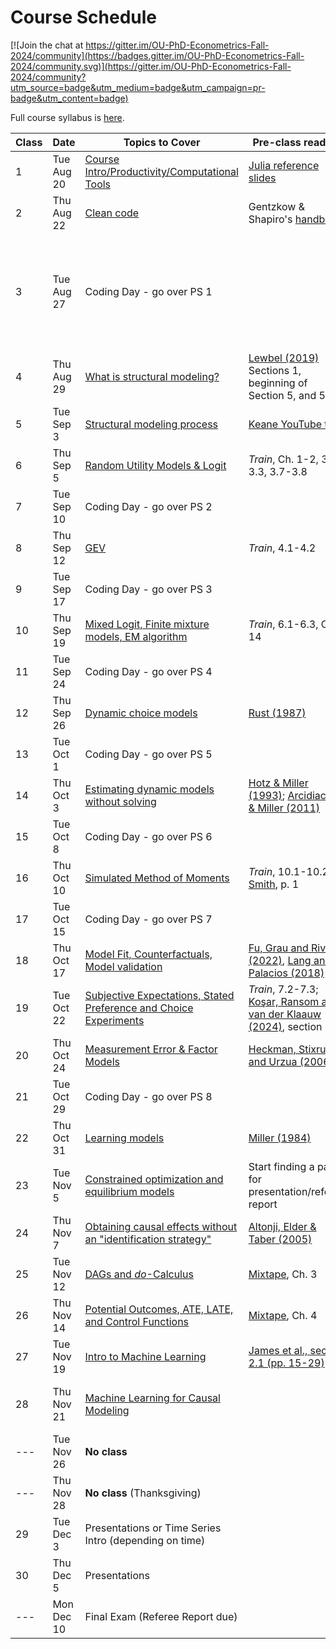 # Course Schedule

[![Join the chat at https://gitter.im/OU-PhD-Econometrics-Fall-2024/community](https://badges.gitter.im/OU-PhD-Econometrics-Fall-2024/community.svg)](https://gitter.im/OU-PhD-Econometrics-Fall-2024/community?utm_source=badge&utm_medium=badge&utm_campaign=pr-badge&utm_content=badge)

Full course syllabus is [here](https://raw.githack.com/OU-PhD-Econometrics/fall-2024/master/Syllabus.pdf).

| **Class**  | **Date**  | **Topics to Cover**  | **Pre-class reading** | **Due** |
|--- |---  |--- |---  |---  |
| 1    | Tue Aug 20  | [Course Intro/Productivity/Computational Tools](https://raw.githack.com/OU-PhD-Econometrics/fall-2024/master/LectureNotes/01-Productivity/01slides.html) | [Julia reference slides](https://raw.githack.com/OU-PhD-Econometrics/fall-2024/master/LectureNotes/00-JuliaTips/00slides.html#1)  | |
| 2    | Thu Aug 22  | [Clean code](https://raw.githack.com/OU-PhD-Econometrics/fall-2024/master/LectureNotes/01a-CleanCode/01aslides.html) | Gentzkow & Shapiro's [handbook](https://web.stanford.edu/~gentzkow/research/CodeAndData.pdf) |   | 
| 3    | Tue Aug 27  | Coding Day - go over PS 1  | | [PS 1](https://raw.githack.com/OU-PhD-Econometrics/fall-2024/master/ProblemSets/PS1-julia-intro/PS1.pdf); [here](https://mymedia.ou.edu/media/Walkthrough%20for%20setting%20up%20GitHub%20fork%2C%20VS%20Code%2C%20and%20turning%20in%20work/1_f7t7vyz1) is a walkthrough video for setting up your GitHub fork and using Julia in VS Code |
| 4    | Thu Aug 29  | [What is structural modeling?](https://raw.githack.com/OU-PhD-Econometrics/fall-2024/master/LectureNotes/02-IntroStructuralModels/02slides.html) | [Lewbel (2019)](https://doi.org/10.1257/jel.20181361) Sections 1, beginning of Section 5, and 5.1  | [Reading Quiz](https://github.com/OU-PhD-Econometrics/fall-2024/blob/master/ReadingQuizzes/RQ1.md)  | 
| 5    | Tue Sep  3  | [Structural modeling process](https://raw.githack.com/OU-PhD-Econometrics/fall-2024/master/LectureNotes/03-StructuralWorkflow/03slides.html) | [Keane YouTube talk](https://www.youtube.com/watch?v=0hazaPBAYWE) |   |
| 6    | Thu Sep  5  | [Random Utility Models & Logit](https://raw.githack.com/OU-PhD-Econometrics/fall-2024/master/LectureNotes/04-StaticDiscreteChoice/04slides.html) |  _Train_,  Ch. 1-2, 3.1-3.3, 3.7-3.8  | [Reading Quiz](https://github.com/OU-PhD-Econometrics/fall-2024/blob/master/ReadingQuizzes/RQ2.md)  |
| 7    | Tue Sep 10  | Coding Day - go over PS 2  | | [PS 2](https://raw.githack.com/OU-PhD-Econometrics/fall-2024/master/ProblemSets/PS2-optimization-intro/PS2.pdf) |
| 8    | Thu Sep 12  | [GEV](https://raw.githack.com/OU-PhD-Econometrics/fall-2024/master/LectureNotes/05-GEV/05slides.html)  | _Train_, 4.1-4.2  | [Reading Quiz](https://github.com/OU-PhD-Econometrics/fall-2024/blob/master/ReadingQuizzes/RQ3.md)  |
| 9    | Tue Sep 17  | Coding Day - go over PS 3  | | [PS 3](https://raw.githack.com/OU-PhD-Econometrics/fall-2024/master/ProblemSets/PS3-gev/PS3.pdf)  |
| 10   | Thu Sep 19  | [Mixed Logit, Finite mixture models, EM algorithm](https://raw.githack.com/OU-PhD-Econometrics/fall-2024/master/LectureNotes/06-Mixture/06slides.html) | _Train_, 6.1-6.3, Ch. 14  | [Reading Quiz](https://github.com/OU-PhD-Econometrics/fall-2024/blob/master/ReadingQuizzes/RQ4.md)  |
| 11   | Tue Sep 24  | Coding Day - go over PS 4  | | [PS 4](https://raw.githack.com/OU-PhD-Econometrics/fall-2024/master/ProblemSets/PS4-mixture/PS4.pdf)  |
| 12   | Thu Sep 26  | [Dynamic choice models](https://raw.githack.com/OU-PhD-Econometrics/fall-2024/master/LectureNotes/07-DDC/07slides.html)  | [Rust (1987)](http://www.jstor.org/stable/1911259)  | [Reading Quiz](https://github.com/OU-PhD-Econometrics/fall-2024/blob/master/ReadingQuizzes/RQ5.md)  |
| 13   | Tue Oct  1  | Coding Day - go over PS 5  | | [PS 5](https://raw.githack.com/OU-PhD-Econometrics/fall-2024/master/ProblemSets/PS5-ddc/PS5.pdf)  |
| 14   | Thu Oct  3  | [Estimating dynamic models without solving](https://raw.githack.com/OU-PhD-Econometrics/fall-2024/master/LectureNotes/08-CCP/08slides.html)  | [Hotz & Miller (1993)](https://doi.org/10.2307/2298122); [Arcidiacono & Miller (2011)](https://doi.org/10.3982/ECTA7743)  | [Reading Quiz](https://github.com/OU-PhD-Econometrics/fall-2024/blob/master/ReadingQuizzes/RQ6.md)  |
| 15   | Tue Oct  8  | Coding Day - go over PS 6  | | [PS 6](https://raw.githack.com/OU-PhD-Econometrics/fall-2024/master/ProblemSets/PS6-ccp/PS6.pdf)  |
| 16   | Thu Oct 10  | [Simulated Method of Moments](https://raw.githack.com/OU-PhD-Econometrics/fall-2024/master/LectureNotes/09-SMM/09slides.html)  | _Train_, 10.1-10.2; [Smith](http://www.econ.yale.edu/smith/palgrave7.pdf), p. 1  | [Reading Quiz](https://github.com/OU-PhD-Econometrics/fall-2024/blob/master/ReadingQuizzes/RQ7.md)  |
| 17   | Tue Oct 15  | Coding Day - go over PS 7  | | [PS 7](https://raw.githack.com/OU-PhD-Econometrics/fall-2024/master/ProblemSets/PS7-smm/PS7.pdf)  |
| 18   | Thu Oct 17  | [Model Fit, Counterfactuals, Model validation](https://raw.githack.com/OU-PhD-Econometrics/fall-2024/master/LectureNotes/10-Cfl/10slides.html) | [Fu, Grau and Rivera (2022)](https://onlinelibrary.wiley.com/doi/full/10.3982/QE1722), [Lang and Palacios (2018)](https://www.dropbox.com/s/r0dntxibz1qb1se/Lang%26Palacios-Teachers.pdf?dl=0) | [Reading Quiz](https://github.com/OU-PhD-Econometrics/fall-2024/blob/master/ReadingQuizzes/RQ8.md)  |
| 19   | Tue Oct 22  | [Subjective Expectations, Stated Preference and Choice Experiments](https://raw.githack.com/OU-PhD-Econometrics/fall-2024/master/LectureNotes/11-SubjExp/11slides.html)  | _Train_, 7.2-7.3; [Koşar, Ransom and van der Klaauw (2024)](https://tyleransom.github.io/research/SCE_migration.pdf), section 3.3 | [Reading Quiz](https://github.com/OU-PhD-Econometrics/fall-2024/blob/master/ReadingQuizzes/RQ9.md)  |
| 20   | Thu Oct 24  | [Measurement Error & Factor Models](https://raw.githack.com/OU-PhD-Econometrics/fall-2024/master/LectureNotes/12-Factor/12slides.html)  | [Heckman, Stixrud and Urzua (2006)](https://jenni.uchicago.edu/papers/Heckman-Stixrud-Urzua_JOLE_v24n3_2006.pdf)  | [Reading Quiz](https://github.com/OU-PhD-Econometrics/fall-2024/blob/master/ReadingQuizzes/RQ10.md)  |
| 21   | Tue Oct 29  | Coding Day - go over PS 8  | | [PS 8](https://raw.githack.com/OU-PhD-Econometrics/fall-2024/master/ProblemSets/PS8-factor/PS8.pdf)  |
| 22   | Thu Oct 31  | [Learning models](https://raw.githack.com/OU-PhD-Econometrics/fall-2024/master/LectureNotes/13-Learning/13slides.html) | [Miller (1984)](https://doi.org/10.1086/261276) |  | 
| 23   | Tue Nov  5  | [Constrained optimization and equilibrium models](https://raw.githack.com/OU-PhD-Econometrics/fall-2024/master/LectureNotes/14-Opt/14slides.html) | Start finding a paper for presentation/referee report  | Take-home Midterm |
| 24   | Thu Nov  7  | [Obtaining causal effects without an "identification strategy"](https://raw.githack.com/OU-PhD-Econometrics/fall-2024/master/LectureNotes/15-RCR/15slides.html)  | [Altonji, Elder & Taber (2005)](https://doi.org/10.1086/426036) |  [Reading Quiz](https://github.com/OU-PhD-Econometrics/fall-2024/blob/master/ReadingQuizzes/RQ11.md) | 
| 25   | Tue Nov 12  | [DAGs and _do_-Calculus](https://raw.githack.com/OU-PhD-Econometrics/fall-2024/master/LectureNotes/16-DAG/16slides.html) | [Mixtape](https://mixtape.scunning.com/03-directed_acyclical_graphs), Ch. 3 | [Reading Quiz](https://github.com/OU-PhD-Econometrics/fall-2024/blob/master/ReadingQuizzes/RQ12.md) |
| 26   | Thu Nov 14  | [Potential Outcomes, ATE, LATE, and Control Functions](https://raw.githack.com/OU-PhD-Econometrics/fall-2024/master/LectureNotes/17-PO/17slides.html) | [Mixtape](https://mixtape.scunning.com/04-potential_outcomes), Ch. 4 | [Reading Quiz](https://github.com/OU-PhD-Econometrics/fall-2024/blob/master/ReadingQuizzes/RQ13.md) |
| 27   | Tue Nov 19  | [Intro to Machine Learning](https://raw.githack.com/OU-PhD-Econometrics/fall-2024/master/LectureNotes/19-IntroML/19slides.html) | [James et al., section 2.1 (pp. 15-29)](https://hastie.su.domains/ISLR2/ISLRv2_website.pdf) | [Reading Quiz](https://github.com/OU-PhD-Econometrics/fall-2024/blob/master/ReadingQuizzes/RQ14.md) |
| 28   | Thu Nov 21  | [Machine Learning for Causal Modeling](https://raw.githack.com/OU-PhD-Econometrics/fall-2024/master/LectureNotes/20-CausalML/20slides.html)  | | Work on Referee Report & Presentation |
| ---  | Tue Nov 26  | **No class**                 | | |
| ---  | Thu Nov 28  | **No class** (Thanksgiving)  | | |
| 29   | Tue Dec  3  | Presentations or Time Series Intro (depending on time) | | Presentation  |
| 30   | Thu Dec  5  | Presentations  | | Presentation, [Referee Report](https://github.com/OU-PhD-Econometrics/fall-2024/blob/master/OtherAssignments/RefereeReport.pdf)  |
| ---  | Mon Dec 10  | Final Exam (Referee Report due)  | | Research Proposal |
